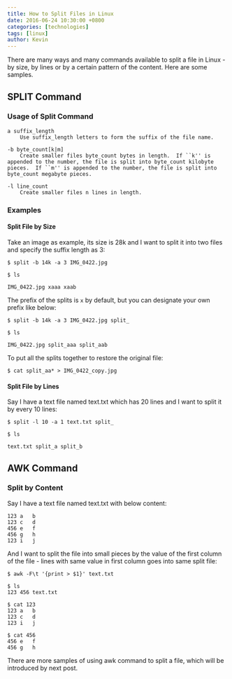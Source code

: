 ```yaml
---
title: How to Split Files in Linux
date: 2016-06-24 10:30:00 +0800
categories: [technologies]
tags: [linux]
author: Kevin
---
```


There are many ways and many commands available to split a file in Linux - by size, by lines or by a certain pattern of the content. Here are some samples.

## SPLIT Command

### Usage of Split Command

    a suffix_length
        Use suffix_length letters to form the suffix of the file name.

    -b byte_count[k|m]
        Create smaller files byte_count bytes in length.  If ``k'' is appended to the number, the file is split into byte_count kilobyte pieces.  If ``m'' is appended to the number, the file is split into byte_count megabyte pieces.

    -l line_count
        Create smaller files n lines in length.

### Examples

#### Split File by Size

Take an image as example, its size is 28k and I want to split it into two files and specify the suffix length as 3:

    $ split -b 14k -a 3 IMG_0422.jpg
    
    $ ls
    
    IMG_0422.jpg xaaa xaab

The prefix of the splits is `x` by default, but you can designate your own prefix like below:

    $ split -b 14k -a 3 IMG_0422.jpg split_
    
    $ ls
    
    IMG_0422.jpg split_aaa split_aab
    
To put all the splits together to restore the original file:

    $ cat split_aa* > IMG_0422_copy.jpg
    
#### Split File by Lines   

Say I have a text file named text.txt which has 20 lines and I want to split it by every 10 lines:

    $ split -l 10 -a 1 text.txt split_
    
    $ ls
    
    text.txt split_a split_b
    
## AWK Command

### Split by Content

Say I have a text file named text.txt with below content:

    123 a   b
    123 c   d
    456 e   f
    456 g   h
    123 i   j
    
And I want to split the file into small pieces by the value of the first column of the file - lines with same value in first column goes into same split file:

    $ awk -F\t '{print > $1}' text.txt
    
    $ ls
    123 456 text.txt
    
    $ cat 123
    123 a   b
    123 c   d
    123 i   j
    
    $ cat 456
    456 e   f
    456 g   h
    
There are more samples of using awk command to split a file, which will be introduced by next post.
        

    